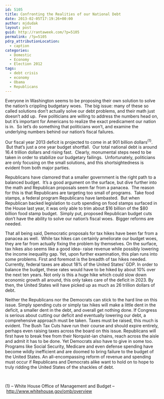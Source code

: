 ```yaml
---
id: 5105
title: Confronting the Realities of our National Debt
date: 2013-02-05T17:19:26+00:00
author: mjdudak
layout: post
guid: http://rantaweek.com/?p=5105
permalink: /?p=5105
pdrp_attributionLocation:
  - caption
categories:
  - Domestic
  - Economy
  - Election 2012
tags:
  - debt crisis
  - economy
  - Obama
  - Republicans
---
```

Everyone in Washington seems to be proposing their own solution to solve the nation&#8217;s crippling budgetary woes.  The big issue: many of these so called solutions don&#8217;t actually solve our debt problems, and their math just doesn&#8217;t add up.  Few politicians are willing to address the numbers head on, but it&#8217;s important for Americans to realize the exact predicament our nation is in.  So let&#8217;s do something that politicians won&#8217;t, and examine the underlying numbers behind our nation&#8217;s fiscal failures.

Our fiscal year 2013 deficit is projected to come in at 901 billion dollars<sup>(1)</sup>.  But that&#8217;s just a one year budget shortfall.  Our total national debt is around 16.4 trillion dollars and rising fast.  Clearly, monumental steps need to be taken in order to stabilize our budgetary failings.  Unfortunately, politicians are only focusing on the small solutions, and this shortsightedness is evident from both major parties.

Republicans have clamored that a smaller government is the right path to a balanced budget.  It&#8217;s a good argument on the surface, but dive further into the math and Republican proposals seem far from a panacea.  The reason for this is that Republicans are targeting too small of programs.  Take food stamps, a federal program Republicans have lambasted.  But when Republican backed legislation to curb spending on food stamps surfaced in the House last year, it was only able to trim about $16 billion of the $80 billion food stamp budget.  Simply put, proposed Republican budget cuts don&#8217;t have the ability to solve our nation&#8217;s fiscal woes.  Bigger reforms are needed.

That all being said, Democratic proposals for tax hikes have been far from a panacea as well.  While tax hikes can certainly ameliorate our budget woes, they are far from actually fixing the problem by themselves. On the surface, tax hikes also seems like a good idea- raise revenue while possibly lowering the income inequality gap. Yet, upon further examination, this plan runs into some problems. First and foremost is the breadth of tax hikes needed. Currently, federal taxes are about 18% of the United States&#8217; GDP. In order to balance the budget, these rates would have to be hiked by about 10% over the next ten years. Not only is this a huge hike which could slow down economic growth all around, this only takes care of the deficit in 2023. By then, the United States will have picked up as much as 26 trillion dollars of debt.

Neither the Republicans nor the Democrats can stick to the hard line on this issue. Simply spending cuts or simply tax hikes will make a little dent in the deficit, a smaller dent in the debt, and overall get nothing done. If Congress is serious about cutting our deficit and eventually lowering our debt, a comprehensive approach must be taken. Taxes must be raised, this much is evident. The Bush Tax Cuts have run their course and should expire entirely, perhaps even raising taxes across the board on this issue. Republicans will first have to break free from their Norquist-ian chains, reach across the aisle and admit it has to be done. Yet Democrats also have to give in some too. Programs like Social Security, Medicare and even defense spending have become wildly inefficient and are doomed to bring failure to the budget of the United States. An all-encompassing reform of revenue and spending must occur if Republicans and Democrats alike want to hold on to hope to truly ridding the United States of the shackles of debt.

&nbsp;

(1) &#8211; White House Office of Management and Budget &#8211; <http://www.whitehouse.gov/omb/overview>